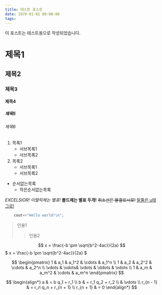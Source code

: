 ```yaml
---
title: 테스트 포스트
date: 1970-01-01 00:00:00
tags:
---
```


이 포스트는 테스트용으로 작성되었습니다.

# 제목1

## 제목2

### 제목3

#### 제목4

##### 제목5

###### 제목6

1. 목록1
   - 서브목록1
   - 서브목록2
1. 목록2
   - 서브목록1
   - 서브목록2

- 순서없는목록
  - 작은순서없는목록

_EXCELSIOR! 이텔릭체는 별표!_
**볼드체는 별표 두개!**
~~취소선은 물결표시로!~~
<u>밑줄은 u태그로!</u>

```cpp
    cout<<"Hello world!\n";
```

> 인용1
>
> > 인용2

$$
x = \frac{-b \pm \sqrt{b^2-4ac}}{2a} 
$$
$ x = \frac{-b \pm \sqrt{b^2-4ac}}{2a} $

$$
\begin{pmatrix}
 1 & a_1 & a_1^2 & \cdots & a_1^n \\
 1 & a_2 & a_2^2 & \cdots & a_2^n \\
 \vdots  & \vdots& \vdots & \ddots & \vdots \\
 1 & a_m & a_m^2 & \cdots & a_m^n
 \end{pmatrix}
$$

$$
\begin{align*}
a & = b q_1 + r_1 \\
b & = r_1 q_2 + r_2 \\
& \vdots \\
r_{n - 1} & = r_n q_n + r_{n + 1} \\
r_{n + 1} & = 0
\end{align*}
$$
